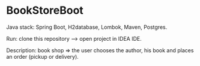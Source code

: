 # BookStoreBoot

Java stack: Spring Boot, H2database, Lombok, Maven, Postgres.

Run: clone this repository --> open project in IDEA IDE.

Description: 
book shop => the user chooses the author, his book and places an order (pickup or delivery).
